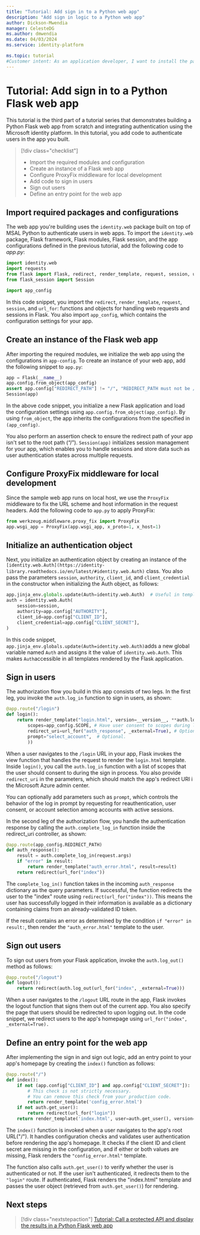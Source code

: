 ```yaml
---
title: "Tutorial: Add sign in to a Python web app"
description: "Add sign in logic to a Python web app"
author: Dickson-Mwendia
manager: CelesteDG
ms.author: dmwendia
ms.date: 04/03/2024
ms.service: identity-platform

ms.topic: tutorial
#Customer intent: As an application developer, I want to install the packages necessary for authentication in my IDE, and implement authentication in my web app.
---
```


# Tutorial: Add sign in to a Python Flask web app

This tutorial is the third part of a tutorial series that demonstrates building a Python Flask web app from scratch and integrating authentication using the Microsoft identity platform. In this tutorial, you add code to authenticate users in the app you built.

> [!div class="checklist"]
>
> - Import the required modules and configuration
> - Create an instance of a Flask web app
> - Configure ProxyFix middleware for local development
> - Add code to sign in users
> - Sign out users
> - Define an entry point for the web app


## Import required packages and configurations

The web app you're building uses the `identity.web` package built on top of MSAL Python to authenticate users in web apps. To import the `identity.web` package, Flask framework, Flask modules, Flask session, and the app configurations defined in the previous tutorial, add the following code to *app.py*:

```python
import identity.web
import requests
from flask import Flask, redirect, render_template, request, session, url_for
from flask_session import Session

import app_config
```

In this code snippet, you import the `redirect`, `render_template`, `request`, `session`, and `url_for`: functions and objects for handling web requests and sessions in Flask. You also import `app_config`, which contains the configuration settings for your app.

## Create an instance of the Flask web app

After importing the required modules, we initialize the web app using the configurations in `app-config`. To create an instance of your web app, add the following snippet to `app.py`:

```python
app = Flask(__name__)
app.config.from_object(app_config)
assert app.config["REDIRECT_PATH"] != "/", "REDIRECT_PATH must not be /"
Session(app)
```

In the above code snippet, you initialize a new Flask application and load the configuration settings using `app.config.from_object(app_config)`. By using `from_object`, the app inherits the configurations from the specified in `(app_config)`. 

You also perform an assertion check to ensure the redirect path of your app isn't set to the root path (“/”). `Session(app)` initializes session management for your app, which enables you to handle sessions and store data such as user authentication states across multiple requests. 

## Configure ProxyFix middleware for local development

Since the sample web app runs on local host, we use the `ProxyFix` middleware to fix the URL scheme and host information in the request headers. Add the following code to `app.py` to apply ProxyFix:

```python
from werkzeug.middleware.proxy_fix import ProxyFix
app.wsgi_app = ProxyFix(app.wsgi_app, x_proto=1, x_host=1)
```

## Initialize an authentication object

Next, you initialize an authentication object by creating an instance of the `[identity.web.Auth](https://identity-library.readthedocs.io/en/latest/#identity.web.Auth)` class. You also pass the parameters `session`, `authority`, `client_id`, and `client_credential` in the constructor when initializing the Auth object, as follows: 

```python
app.jinja_env.globals.update(Auth=identity.web.Auth)  # Useful in template for B2C
auth = identity.web.Auth(
    session=session,
    authority=app.config["AUTHORITY"],
    client_id=app.config["CLIENT_ID"],
    client_credential=app.config["CLIENT_SECRET"],
)
```

In this code snippet, `app.jinja_env.globals.update(Auth=identity.web.Auth)`adds a new global variable named `Auth` and assigns it the value of  `identity.web.Auth`. This makes `Auth`accessible in all templates rendered by the Flask application. 

## Sign in users

The authorization flow you build in this app consists of two legs. In the first leg, you invoke the `auth.log_in` function to sign in users, as shown:

```python
@app.route("/login")
def login():
    return render_template("login.html", version=__version__, **auth.log_in(
        scopes=app_config.SCOPE, # Have user consent to scopes during log-in
        redirect_uri=url_for("auth_response", _external=True), # Optional. If present, this absolute URL must match your app's redirect_uri registered in Microsoft Entra admin center
        prompt="select_account",  # Optional.
        ))
```

When a user navigates to the `/login` URL in your app, Flask invokes the view function that handles the request to render the `login.html` template. Inside `login()`, you call the `auth.log_in` function with a list of scopes that the user should consent to during the sign in process. You also provide `redirect_uri` in the parameters, which should match the app's redirect URI i the Microsoft Azure admin center.

You can optionally add parameters such as `prompt`, which controls the behavior of the log in prompt by requesting for reauthentication, user consent, or account selection among accounts with active sessions. 

In the second leg of the authorization flow, you handle the authentication response by calling the `auth.complete_log_in` function inside the redirect_uri controller, as shown: 

```python
@app.route(app_config.REDIRECT_PATH)
def auth_response():
    result = auth.complete_log_in(request.args)
    if "error" in result:
        return render_template("auth_error.html", result=result)
    return redirect(url_for("index"))
```
The `complete_log_in()` function takes in the incoming `auth_response` dictionary as the query parameters. If successful, the function redirects the user to the "index" route using `redirect(url_for("index"))`. This means the user has successfully logged in their information is available as a dictionary containing claims from an already-validated ID token.

If the result contains an error as determined by the condition `if "error" in result:`, then render the `"auth_error.html"` template to the user.

## Sign out users

To sign out users from your Flask application, invoke the `auth.log_out()` method as follows:

```python
@app.route("/logout")
def logout():
    return redirect(auth.log_out(url_for("index", _external=True)))
```

When a user navigates to the `/logout` URL route in the app, Flask invokes the logout function that signs them out of the current app. You also specify the page that users should be redirected to upon logging out. In the code snippet, we redirect users to the app's homepage using `url_for("index", _external=True).`

## Define an entry point for the web app

After implementing the sign in and sign out logic, add an entry point to your app's homepage by creating the `index()` function as follows:

```python
@app.route("/")
def index():
    if not (app.config["CLIENT_ID"] and app.config["CLIENT_SECRET"]):
        # This check is not strictly necessary.
        # You can remove this check from your production code.
        return render_template('config_error.html')
    if not auth.get_user():
        return redirect(url_for("login"))
    return render_template('index.html', user=auth.get_user(), version=__version__)
```

The `index()` function is invoked when a user navigates to the app's root URL("/"). It handles configuration checks and validates user authentication before rendering the app's homepage. It checks if the client ID and client secret are missing in the configuration, and if either or both values are missing, Flask renders the `"config_error.html"` template. 

The function also calls `auth.get_user()` to verify whether the user is authenticated or not. If the user isn't authenticated, it redirects them to the `"login"` route. If authenticated, Flask renders the "index.html" template and passes the user object (retrieved from `auth.get_user()`) for rendering.

## Next steps

> [!div class="nextstepaction"]
> [Tutorial: Call a protected API and display the results in a Python Flask web app](tutorial-web-app-python-call-api.md)